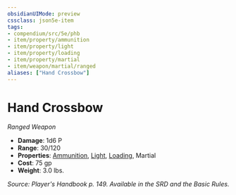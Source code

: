 ```yaml
---
obsidianUIMode: preview
cssclass: json5e-item
tags:
- compendium/src/5e/phb
- item/property/ammunition
- item/property/light
- item/property/loading
- item/property/martial
- item/weapon/martial/ranged
aliases: ["Hand Crossbow"]
---
```

# Hand Crossbow
*Ranged Weapon*  

- **Damage**: 1d6 P
- **Range**: 30/120
- **Properties**: [Ammunition](/compendium/rules/item-properties.md#Ammunition), [Light](/compendium/rules/item-properties.md#Light), [Loading](/compendium/rules/item-properties.md#Loading), Martial
- **Cost**: 75 gp
- **Weight**: 3.0 lbs.

*Source: Player's Handbook p. 149. Available in the SRD and the Basic Rules.*